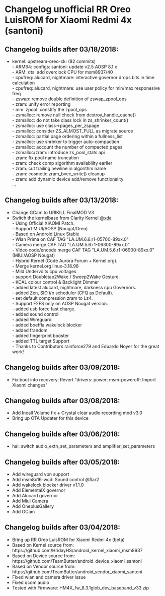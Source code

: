 <h1>Changelog unofficial RR Oreo LuisROM for Xiaomi Redmi 4x (santoni)</h1>
<p></p>
<h2>Changelog builds after 03/18/2018:</h2>
<ul>
  <li>kernel: upstream-oreo-ck: (82 commits)<br>
  - ARM64: configs: santoni: update v2.5 AOSP 8.1.x<br>
  - ARM: dts: add overclock CPU for msm8937/40<br>
  - cpufreq: alucard, nightmare: interactive governor drops bits in time calculation<br>
  - cpufreq: alucard, nightmare: use user policy for min/max responesive freq<br>
  - zswap: remove double definition of zswap_zpool_ops<br>
  - zram: unify error reporting<br>
  - mm: zpool: constify the zpool_ops<br>
  - zsmalloc: remove null check from destroy_handle_cache()<br>
  - zsmalloc: do not take class lock in zs_shrinker_count()<br>
  - zsmalloc: use class->pages_per_zspage<br>
  - zsmalloc: consider ZS_ALMOST_FULL as migrate source<br>
  - zsmalloc: partial page ordering within a fullness_list<br>
  - zsmalloc: use shrinker to trigger auto-compaction<br>
  - zsmalloc: account the number of compacted pages<br>
  - zsmalloc/zram: introduce zs_pool_stats api<br>
  - zram: fix pool name truncation<br>
  - zram: check comp algorithm availability earlier<br>
  - zram: cut trailing newline in algorithm name<br>
  - zram: cosmetic zram_bvec_write() cleanup<br>
  - zram: add dynamic device add/remove functionality<br>
    ...  </li>
</ul>

<h2>Changelog builds after 03/13/2018:</h2>
<ul>
<li>Change GCam to URIKILL FinalMOD V3</li>
<li>Switch the kernelbase from Clarity Kernel <a href="https://forum.xda-developers.com/xiaomi-redmi-4x/development/kernel-clarity-t3719341" target="_blank">@xda</a><br>
- Using Official XIAOMI Patch.<br>
- Support MIUI/AOSP (Nougat/Oreo)<br>
- Based on Android Linux Stable<br>
- Wlan Prima on CAF TAG "LA.UM.6.6.r1-05700-89xx.0"<br>
- Camera merge CAF TAG "LA.UM.5.6.r1-06300-89xx.0"<br>
- Video code/encode merge CAF TAG "LA.UM.5.6.r1-06900-89xx.0" (MIUI/AOSP Nougat)<br>
- Hybrid Kernel (Code Aurora Forum + Kernel.org).<br>
- Merge kernel.org linux-3.18.98<br>
- Mild Undervolts cpu voltages<br>
- support Doubletap2Wake / Sweep2Wake Gesture.<br>
- KCAL colour control & Backlight Dimmer<br>
- added latest alucard, nightmare, darkness cpu Governors.<br>
- added Zen, SIO i/o scheduler (CFQ as Default).<br>
- set default compression zram to Lz4.<br>
- Support F2FS only on AOSP Nougat version.<br>
- added usb force fast charge.<br>
- added sound control<br>
- added Wireguard<br>
- added boeffla wakelock blocker<br>
- added frandom<br>
- added fingerprint booster<br>
- added TTL target Support<br>
- Thanks to Contributors rainforce279 and Eduardo Noyer for the great work!</li>
</ul>

<h2>Changelog builds after 03/09/2018:</h2>
<ul>
  <li>Fix boot into recovery: Revert "drivers: power: msm-poweroff: Import Xiaomi changes"</li>
</ul>

<h2>Changelog builds after 03/08/2018:</h2>
<ul>
  <li>Add Incall Volume fix + Crystal clear audio recording mod v3.0</li>
  <li>Bring up OTA Updater for this device</li>
</ul>

<h2>Changelog builds after 03/06/2018:</h2>
<ul>
  <li>hal: switch audio_extn_set_parameters and amplifier_set_parameters</li>
</ul>

<h2>Changelog builds after 03/05/2018:</h2>
<ul>
  <li>Add wireguard vpn support</li>
  <li>Add msm8x16-wcd: Sound control @flar2</li>
  <li>Add wakelock blocker driver v1.1.0</li>
  <li>Add ElementalX governor</li>
  <li>Add Alucard governor</li>
  <li>Add Miui Camera</li>
  <li>Add OneplusGallery</li>
  <li>Add GCam</li>
</ul>

<h2>Changelog builds after 03/04/2018:</h2>
<ul>
  <li>Bring up RR Oreo LuisROM for Xiaomi Redmi 4x (beta)</li>
  <li>Based on Kernel source from: https://github.com/HridayHS/android_kernel_xiaomi_msm8937</li>
  <li>Based on Device source from: https://github.com/TeamButter/android_device_xiaomi_santoni</li>
  <li>Based on Vendor source from: https://github.com/TeamButter/android_vendor_xiaomi_santoni</li>
  <li>Fixed wlan and camera driver issue</li>
  <li>Fixed qcom audio</li>
  <li>Tested with Firmware: HM4X_fw_8.3.1glob_dev_baseband_v33.zip</li>
</ul>
